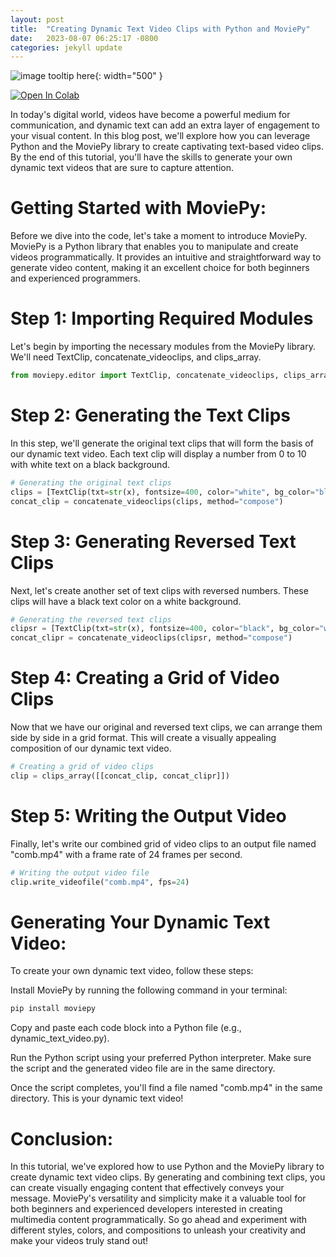 ```yaml
---
layout: post
title:  "Creating Dynamic Text Video Clips with Python and MoviePy"
date:   2023-08-07 06:25:17 -0800
categories: jekyll update
---
```

![image tooltip here](/assets/counter.PNG){: width="500" }


<a target="_blank" href="https://colab.research.google.com/github/jordan-hay/jordan-hay.github.io/blob/main/docs/assets/Creating_Dynamic_Text_Video_Clips_with_Python_and_MoviePy.ipynb
">
  <img src="https://colab.research.google.com/assets/colab-badge.svg" alt="Open In Colab"/>
</a>




In today's digital world, videos have become a powerful medium for communication, and dynamic text can add an extra layer of engagement to your visual content. In this blog post, we'll explore how you can leverage Python and the MoviePy library to create captivating text-based video clips. By the end of this tutorial, you'll have the skills to generate your own dynamic text videos that are sure to capture attention.

# Getting Started with MoviePy:

Before we dive into the code, let's take a moment to introduce MoviePy. MoviePy is a Python library that enables you to manipulate and create videos programmatically. It provides an intuitive and straightforward way to generate video content, making it an excellent choice for both beginners and experienced programmers.

# Step 1: Importing Required Modules

Let's begin by importing the necessary modules from the MoviePy library. We'll need TextClip, concatenate_videoclips, and clips_array.

```python
from moviepy.editor import TextClip, concatenate_videoclips, clips_array
```
# Step 2: Generating the Text Clips

In this step, we'll generate the original text clips that will form the basis of our dynamic text video. Each text clip will display a number from 0 to 10 with white text on a black background.

```python
# Generating the original text clips
clips = [TextClip(txt=str(x), fontsize=400, color="white", bg_color="black", method="caption", size=(400, 400)).set_duration(1) for x in reversed(range(11))]
concat_clip = concatenate_videoclips(clips, method="compose")
```

# Step 3: Generating Reversed Text Clips

Next, let's create another set of text clips with reversed numbers. These clips will have a black text color on a white background.

```python
# Generating the reversed text clips
clipsr = [TextClip(txt=str(x), fontsize=400, color="black", bg_color="white", method="caption", size=(400, 400)).set_duration(1) for x in range(11)]
concat_clipr = concatenate_videoclips(clipsr, method="compose")
```

# Step 4: Creating a Grid of Video Clips

Now that we have our original and reversed text clips, we can arrange them side by side in a grid format. This will create a visually appealing composition of our dynamic text video.

```python
# Creating a grid of video clips
clip = clips_array([[concat_clip, concat_clipr]])
```

# Step 5: Writing the Output Video

Finally, let's write our combined grid of video clips to an output file named "comb.mp4" with a frame rate of 24 frames per second.

```python
# Writing the output video file
clip.write_videofile("comb.mp4", fps=24)
```
# Generating Your Dynamic Text Video:

To create your own dynamic text video, follow these steps:

Install MoviePy by running the following command in your terminal:

```python
pip install moviepy
```

Copy and paste each code block into a Python file (e.g., dynamic_text_video.py).

Run the Python script using your preferred Python interpreter. Make sure the script and the generated video file are in the same directory.

Once the script completes, you'll find a file named "comb.mp4" in the same directory. This is your dynamic text video!

# Conclusion:

In this tutorial, we've explored how to use Python and the MoviePy library to create dynamic text video clips. By generating and combining text clips, you can create visually engaging content that effectively conveys your message. MoviePy's versatility and simplicity make it a valuable tool for both beginners and experienced developers interested in creating multimedia content programmatically. So go ahead and experiment with different styles, colors, and compositions to unleash your creativity and make your videos truly stand out!

